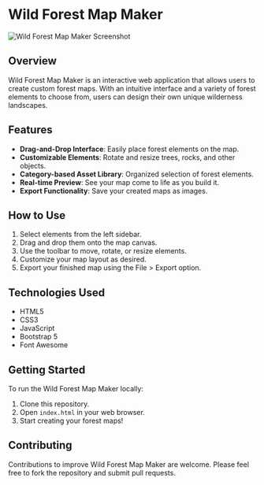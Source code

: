# Wild Forest Map Maker

![Wild Forest Map Maker Screenshot](https://i.ibb.co/g994XTR/Capture-d-e-cran-2024-10-12-a-02-13-04.png)

## Overview

Wild Forest Map Maker is an interactive web application that allows users to create custom forest maps. With an intuitive interface and a variety of forest elements to choose from, users can design their own unique wilderness landscapes.

## Features

- **Drag-and-Drop Interface**: Easily place forest elements on the map.
- **Customizable Elements**: Rotate and resize trees, rocks, and other objects.
- **Category-based Asset Library**: Organized selection of forest elements.
- **Real-time Preview**: See your map come to life as you build it.
- **Export Functionality**: Save your created maps as images.

## How to Use

1. Select elements from the left sidebar.
2. Drag and drop them onto the map canvas.
3. Use the toolbar to move, rotate, or resize elements.
4. Customize your map layout as desired.
5. Export your finished map using the File > Export option.

## Technologies Used

- HTML5
- CSS3
- JavaScript
- Bootstrap 5
- Font Awesome

## Getting Started

To run the Wild Forest Map Maker locally:

1. Clone this repository.
2. Open `index.html` in your web browser.
3. Start creating your forest maps!

## Contributing

Contributions to improve Wild Forest Map Maker are welcome. Please feel free to fork the repository and submit pull requests.